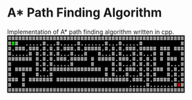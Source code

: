 # A* Path Finding Algorithm
Implementation of A* path finding algorithm written in cpp.
![example1](https://raw.githubusercontent.com/linfredriksson/PathFinding/master/example.png)
